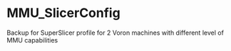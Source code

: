 # MMU_SlicerConfig
Backup for SuperSlicer profile for 2 Voron machines with different level of MMU capabilities
